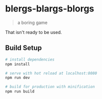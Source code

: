 # blergs-blargs-blorgs

> a boring game

That isn't ready to be used.

## Build Setup

``` bash
# install dependencies
npm install

# serve with hot reload at localhost:8080
npm run dev

# build for production with minification
npm run build
```
